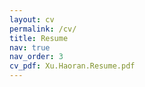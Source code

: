 ```yaml
---
layout: cv
permalink: /cv/
title: Resume
nav: true
nav_order: 3
cv_pdf: Xu.Haoran.Resume.pdf
---
```

